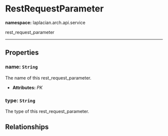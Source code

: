 # **RestRequestParameter**
**namespace:** laplacian.arch.api.service

rest_request_parameter



---

## Properties

### name: `String`
The name of this rest_request_parameter.
- **Attributes:** *PK*

### type: `String`
The type of this rest_request_parameter.

## Relationships